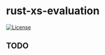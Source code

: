 # **rust-xs-evaluation**
[![License](https://img.shields.io/badge/license-MIT-blue.svg)](LICENSE)

## TODO
